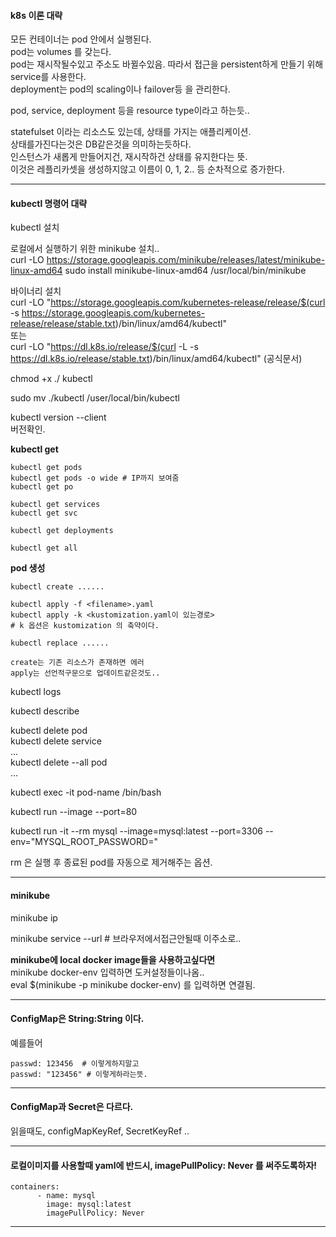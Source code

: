 #### k8s 이론 대략  

모든 컨테이너는 pod 안에서 실행된다.  
pod는 volumes 를 갖는다.  
pod는 재시작될수있고 주소도 바뀔수있음. 따라서 접근을 persistent하게 만들기 위해 service를 사용한다.  
deployment는 pod의 scaling이나 failover등 을 관리한다.  

pod, service, deployment 등을 resource type이라고 하는듯..  

statefulset 이라는 리소스도 있는데, 상태를 가지는 애플리케이션.  
상태를가진다는것은 DB같은것을 의미하는듯하다.   
인스턴스가 새롭게 만들어지건, 재시작하건 상태를 유지한다는 뜻.  
이것은 레플리카셋을 생성하지않고 이름이 0, 1, 2.. 등 순차적으로 증가한다.  

---  


#### kubectl 명령어 대략  

kubectl 설치  
 
로컬에서 실행하기 위한 minikube 설치..  
curl -LO https://storage.googleapis.com/minikube/releases/latest/minikube-linux-amd64
sudo install minikube-linux-amd64 /usr/local/bin/minikube  

바이너리 설치  
curl -LO "https://storage.googleapis.com/kubernetes-release/release/$(curl -s https://storage.googleapis.com/kubernetes-release/release/stable.txt)/bin/linux/amd64/kubectl"  
또는  
curl -LO "https://dl.k8s.io/release/$(curl -L -s https://dl.k8s.io/release/stable.txt)/bin/linux/amd64/kubectl" (공식문서)  


chmod +x ./ kubectl  

sudo mv ./kubectl /user/local/bin/kubectl  

kubectl version --client  
버전확인.  


**kubectl get**  
```
kubectl get pods   
kubectl get pods -o wide # IP까지 보여줌  
kubectl get po 

kubectl get services  
kubectl get svc  

kubectl get deployments  

kubectl get all
```

**pod 생성**  
```
kubectl create ......

kubectl apply -f <filename>.yaml  
kubectl apply -k <kustomization.yaml이 있는경로>  
# k 옵션은 kustomization 의 축약이다.

kubectl replace ......

create는 기존 리소스가 존재하면 에러  
apply는 선언적구문으로 업데이트같은것도..  
```

kubectl logs <pod-name>  

kubectl describe <resource-type> <resource-name>  

kubectl delete pod <pod-name>  
kubectl delete service <service-name>  
...  
kubectl delete --all pod <pod-name>  
...  




kubectl exec -it pod-name /bin/bash  

kubectl run <name> --image <image-name> --port=80  

kubectl run -it --rm mysql --image=mysql:latest --port=3306 --env="MYSQL_ROOT_PASSWORD=<password>"

rm 은 실행 후 종료된 pod를 자동으로 제거해주는 옵션.  


---  

#### minikube  

minikube ip  

minikube service --url <service-name>  # 브라우저에서접근안될때 이주소로..  

**minikube에 local docker image들을 사용하고싶다면**  
minikube docker-env 입력하면 도커설정들이나옴..  
eval $(minikube -p minikube docker-env) 를 입력하면 연결됨.  


---  

#### ConfigMap은 String:String 이다.  
예를들어  
```
passwd: 123456  # 이렇게하지말고
passwd: "123456" # 이렇게하라는뜻.

```  
---  

#### ConfigMap과 Secret은 다르다.  
읽을때도, configMapKeyRef, SecretKeyRef ..  


---  
  
  
#### 로컬이미지를 사용할때 yaml에 반드시, imagePullPolicy: Never 를 써주도록하자!  

```
containers:
      - name: mysql
        image: mysql:latest
        imagePullPolicy: Never
```

---  

